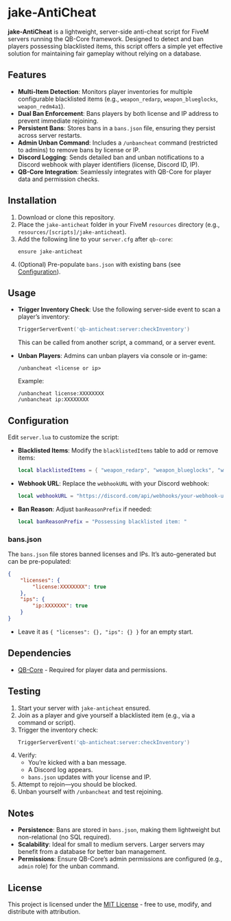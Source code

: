 # jake-AntiCheat

**jake-AntiCheat** is a lightweight, server-side anti-cheat script for FiveM servers running the QB-Core framework. Designed to detect and ban players possessing blacklisted items, this script offers a simple yet effective solution for maintaining fair gameplay without relying on a database.

## Features
- **Multi-Item Detection**: Monitors player inventories for multiple configurable blacklisted items (e.g., `weapon_redarp`, `weapon_blueglocks`, `weapon_redm4a1`).
- **Dual Ban Enforcement**: Bans players by both license and IP address to prevent immediate rejoining.
- **Persistent Bans**: Stores bans in a `bans.json` file, ensuring they persist across server restarts.
- **Admin Unban Command**: Includes a `/unbancheat` command (restricted to admins) to remove bans by license or IP.
- **Discord Logging**: Sends detailed ban and unban notifications to a Discord webhook with player identifiers (license, Discord ID, IP).
- **QB-Core Integration**: Seamlessly integrates with QB-Core for player data and permission checks.

## Installation
1. Download or clone this repository.
2. Place the `jake-anticheat` folder in your FiveM `resources` directory (e.g., `resources/[scripts]/jake-anticheat`).
3. Add the following line to your `server.cfg` after `qb-core`:
   ```
   ensure jake-anticheat
   ```
4. (Optional) Pre-populate `bans.json` with existing bans (see [Configuration](#configuration)).

## Usage
- **Trigger Inventory Check**: Use the following server-side event to scan a player’s inventory:
  ```lua
  TriggerServerEvent('qb-anticheat:server:checkInventory')
  ```
  This can be called from another script, a command, or a server event.

- **Unban Players**: Admins can unban players via console or in-game:
  ```
  /unbancheat <license or ip>
  ```
  Example:
  ```
  /unbancheat license:XXXXXXXX
  /unbancheat ip:XXXXXXXX
  ```

## Configuration
Edit `server.lua` to customize the script:
- **Blacklisted Items**: Modify the `blacklistedItems` table to add or remove items:
  ```lua
  local blacklistedItems = { "weapon_redarp", "weapon_blueglocks", "weapon_redm4a1" }
  ```
- **Webhook URL**: Replace the `webhookURL` with your Discord webhook:
  ```lua
  local webhookURL = "https://discord.com/api/webhooks/your-webhook-url-here"
  ```
- **Ban Reason**: Adjust `banReasonPrefix` if needed:
  ```lua
  local banReasonPrefix = "Possessing blacklisted item: "
  ```

### bans.json
The `bans.json` file stores banned licenses and IPs. It’s auto-generated but can be pre-populated:
```json
{
    "licenses": {
        "license:XXXXXXXX": true
    },
    "ips": {
        "ip:XXXXXXX": true
    }
}
```
- Leave it as `{ "licenses": {}, "ips": {} }` for an empty start.

## Dependencies
- [QB-Core](https://github.com/qbcore-framework/qb-core) - Required for player data and permissions.

## Testing
1. Start your server with `jake-anticheat` ensured.
2. Join as a player and give yourself a blacklisted item (e.g., via a command or script).
3. Trigger the inventory check:
   ```lua
   TriggerServerEvent('qb-anticheat:server:checkInventory')
   ```
4. Verify:
   - You’re kicked with a ban message.
   - A Discord log appears.
   - `bans.json` updates with your license and IP.
5. Attempt to rejoin—you should be blocked.
6. Unban yourself with `/unbancheat` and test rejoining.

## Notes
- **Persistence**: Bans are stored in `bans.json`, making them lightweight but non-relational (no SQL required).
- **Scalability**: Ideal for small to medium servers. Larger servers may benefit from a database for better ban management.
- **Permissions**: Ensure QB-Core’s admin permissions are configured (e.g., `admin` role) for the unban command.


## License
This project is licensed under the [MIT License](LICENSE) - free to use, modify, and distribute with attribution.

